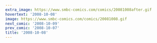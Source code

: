 ```yaml
---
extra_image: https://www.smbc-comics.com/comics/20081008after.gif
hovertext: '2008-10-08'
image: https://www.smbc-comics.com/comics/20081008.gif
next_comic: '2008-10-09'
prev_comic: '2008-10-07'
title: '2008-10-08'
---
```


